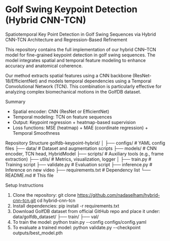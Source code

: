 # Golf Swing Keypoint Detection (Hybrid CNN-TCN)
Spatiotemporal Key Point Detection in Golf Swing Sequences via Hybrid CNN-TCN Architecture and Regression-Based Refinement


This repository contains the full implementation of our hybrid CNN–TCN model for fine-grained keypoint detection in golf swing sequences. The model integrates spatial and temporal feature modeling to enhance accuracy and anatomical coherence.


Our method extracts spatial features using a CNN backbone (ResNet-18/EfficientNet) and models temporal dependencies using a Temporal Convolutional Network (TCN). This combination is particularly effective for analyzing complex biomechanical motions in the GolfDB dataset.

Summary

- Spatial encoder: CNN (ResNet or EfficientNet)
- Temporal modeling: TCN on feature sequences
- Output: Keypoint regression + heatmap-based supervision
- Loss functions: MSE (heatmap) + MAE (coordinate regression) + Temporal Smoothness

Repository Structure
golfdb-keypoint-hybrid/
│
├── configs/ # YAML config files
├── data/ # Dataset and augmentation scripts
├── models/ # CNN encoder, TCN head, HybridModel
├── scripts/ # Auxiliary tools (e.g., frame extraction)
├── utils/ # Metrics, visualization, logger
│
├── train.py # Training script
├── validate.py # Evaluation script
├── inference.py # Inference on new video
├── requirements.txt # Dependency list
└── README.md # This file

Setup Instructions
1. Clone the repository:
git clone https://github.com/nadaselham/hybrid-cnn-tcn.git
cd hybrid-cnn-tcn
2. Install dependencies:
pip install -r requirements.txt
3. Download GolfDB dataset from official GitHub repo and place it under:
  data/golfdb_dataset/
├── train/
├── val/
5. To train the model:
python train.py --config configs/config.yaml
6. To evaluate a trained model:
python validate.py --checkpoint outputs/best_model.pth



